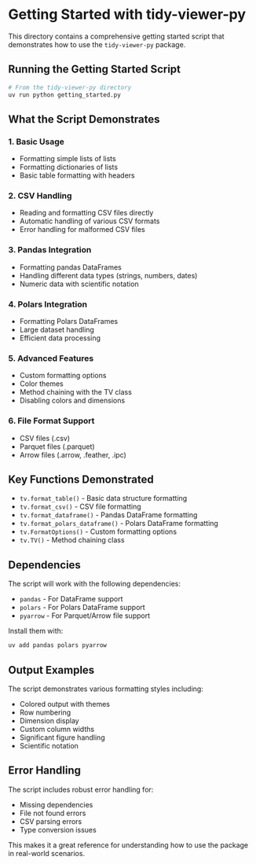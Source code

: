 # Getting Started with tidy-viewer-py

This directory contains a comprehensive getting started script that demonstrates how to use the `tidy-viewer-py` package.

## Running the Getting Started Script

```bash
# From the tidy-viewer-py directory
uv run python getting_started.py
```

## What the Script Demonstrates

### 1. Basic Usage
- Formatting simple lists of lists
- Formatting dictionaries of lists
- Basic table formatting with headers

### 2. CSV Handling
- Reading and formatting CSV files directly
- Automatic handling of various CSV formats
- Error handling for malformed CSV files

### 3. Pandas Integration
- Formatting pandas DataFrames
- Handling different data types (strings, numbers, dates)
- Numeric data with scientific notation

### 4. Polars Integration
- Formatting Polars DataFrames
- Large dataset handling
- Efficient data processing

### 5. Advanced Features
- Custom formatting options
- Color themes
- Method chaining with the TV class
- Disabling colors and dimensions

### 6. File Format Support
- CSV files (.csv)
- Parquet files (.parquet)
- Arrow files (.arrow, .feather, .ipc)

## Key Functions Demonstrated

- `tv.format_table()` - Basic data structure formatting
- `tv.format_csv()` - CSV file formatting
- `tv.format_dataframe()` - Pandas DataFrame formatting
- `tv.format_polars_dataframe()` - Polars DataFrame formatting
- `tv.FormatOptions()` - Custom formatting options
- `tv.TV()` - Method chaining class

## Dependencies

The script will work with the following dependencies:
- `pandas` - For DataFrame support
- `polars` - For Polars DataFrame support
- `pyarrow` - For Parquet/Arrow file support

Install them with:
```bash
uv add pandas polars pyarrow
```

## Output Examples

The script demonstrates various formatting styles including:
- Colored output with themes
- Row numbering
- Dimension display
- Custom column widths
- Significant figure handling
- Scientific notation

## Error Handling

The script includes robust error handling for:
- Missing dependencies
- File not found errors
- CSV parsing errors
- Type conversion issues

This makes it a great reference for understanding how to use the package in real-world scenarios.
